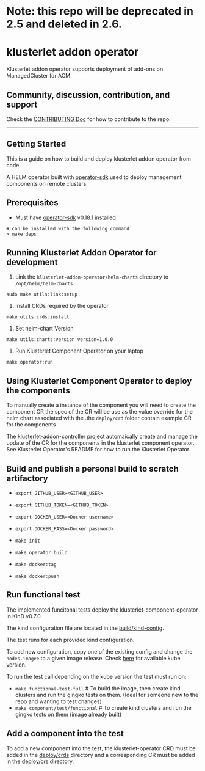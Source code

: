 [comment]: # ( Copyright Contributors to the Open Cluster Management project )

# **Note: this repo will be deprecated in 2.5 and deleted in 2.6.**

# klusterlet addon operator

Klusterlet addon operator supports deployment of add-ons on ManagedCluster for ACM.

## Community, discussion, contribution, and support

Check the [CONTRIBUTING Doc](CONTRIBUTING.md) for how to contribute to the repo.

------

## Getting Started

This is a guide on how to build and deploy klusterlet addon operator from code.

A HELM operator built with [operator-sdk](https://github.com/operator-framework/operator-sdk) used to deploy management components on remote clusters

## Prerequisites

- Must have [operator-sdk](https://github.com/operator-framework/operator-sdk) v0.18.1 installed

```shell
# can be installed with the following command
> make deps
```

## Running Klusterlet Addon Operator for development

1. Link the `klusterlet-addon-operator/helm-charts` directory to `/opt/helm/helm-charts`

```shell
sudo make utils:link:setup
```

1. Install CRDs required by the operator

```shell
make utils:crds:install
```

1. Set helm-chart Version

```shell
make utils:charts:version version=1.0.0
```

1. Run Klusterlet Component Operator on your laptop

```shell
make operator:run
```

## Using Klusterlet Component Operator to deploy the components

To manually create a instance of the component you will need to create the component CR the spec of the CR will be use as the value override for the helm chart associated with the .the `deploy/crd` folder contain example CR for the components

The [klusterlet-addon-controller](https://github.com/stolostron/klusterlet-addon-controller) project automaically create and manage the update of the CR for the components in the klusterlet component operator. See Klusterlet Operator's README for how to run the Klusterlet Operator

## Build and publish a personal build to scratch artifactory

- `export GITHUB_USER=<GITHUB_USER>`
- `export GITHUB_TOKEN=<GITHUB_TOKEN>`
- `export DOCKER_USER=<Docker username>`
- `export DOCKER_PASS=<Docker password>`

- `make init`
- `make operator:build`
- `make docker:tag`
- `make docker:push`

## Run functional test

The implemented funcitonal tests deploy the klusterlet-component-operator in KinD v0.7.0.

The kind configuration file are located in the [build/kind-config](build/kind-config).

The test runs for each provided kind configuration.

To add new configuration, copy one of the existing config and change the `nodes.imagee` to a given image release. Check [here](https://github.com/kubernetes-sigs/kind/releases) for available kube version.

To run the test call depending on the kube version the test must run on:

- `make functional-test-full`      # To build the image, then create kind clusters and run the gingko tests on them.  (Ideal for someone new to the repo and wanting to test changes)
- `make component/test/functional` # To create kind clusters and run the gingko tests on them (image already built)

## Add a component into the test

To add a new component into the test, the klusterlet-operator CRD must be added in the [deploy/crds](deploy/crds) directory and a corresponding CR must be added in the [deploy/crs](deploy/crd) directory.
